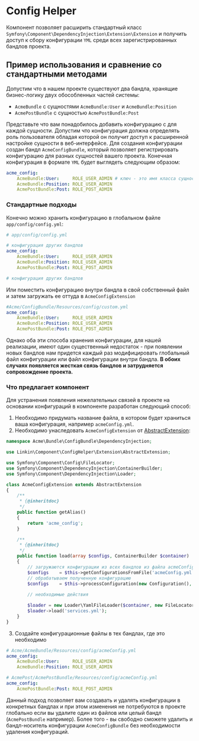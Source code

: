 Config Helper
=============

Компонент позволяет расширить стандартный класс `Symfony\Component\DependencyInjection\Extension\Extension` и получить
доступ к сбору конфигурации `YML` среди всех зарегистрированных бандлов проекта.

Пример использования и сравнение со стандартными методами
---------------------------------------------------------

Допустим что в нашем проекте существуют два бандла, хранящие бизнес-логику двух обособленных частей системы:
 * `AcmeBundle` с сущностями `AcmeBundle:User` и `AcmeBundle:Position`
 * `AcmePostBundle` с сущностью `AcmePostBundle:Post`

Представьте что вам понадобилось добавить конфигурацию с для каждой сущности. Допустим что конфигурация должна
определять роль пользователя обладая которой он получит доступ к расширенной настройке сущности в веб-интерфейсе.
Для создания конфигурации создан бандл `AcmeConfigBundle`, который позволяет регистрировать конфигурацию для разных
сущностей вашего проекта. Конечная конфигурация в формате `YML` будет выглядеть следующим образом:

```yaml
acme_config:
    AcmeBundle:User:     ROLE_USER_ADMIN # ключ - это имя класса сущности, а значение - роль
    AcmeBundle:Position: ROLE_USER_ADMIN
    AcmePostBundle:Post: ROLE_POST_ADMIN
```

### Стандартные подходы

Конечно можно хранить конфигурацию в глобальном файле `app/config/config.yml`:

```yaml
# app/config/config.yml

# конфигурация других бандлов
acme_config:
    AcmeBundle:User:     ROLE_USER_ADMIN
    AcmeBundle:Position: ROLE_USER_ADMIN
    AcmePostBundle:Post: ROLE_POST_ADMIN

# конфигурация других бандлов

```

Или поместить конфигурацию внутри бандла в свой собственный файл и затем загружать ее оттуда в `AcmeConfigExtension`

```yaml
#Acme/ConfigBundle/Resources/config/custom.yml
acme_config:
    AcmeBundle:User:     ROLE_USER_ADMIN
    AcmeBundle:Position: ROLE_USER_ADMIN
    AcmePostBundle:Post: ROLE_POST_ADMIN
```

Однако оба эти способа хранения конфигурации, для нашей реализации, имеют один существенный недостаток - при появлении
новых бандлов нам придется каждый раз модифицировать глобальный файл конфигурации или файл конфигурации внутри бандла.
**В обоих случаях появляется жесткая связь бандлов и затрудняется сопровождение проекта.**

### Что предлагает компонент

Для устранения появления нежелательных связей в проекте на основании конфигураций в компоненте разработан следующий
способ:

1. Необходимо придумать название файла, в котором будет храниться ваша конфигурация, например `acmeConfig.yml`.
2. Необходимо унаследовать `AcmeConfigExtension` от [AbstractExtension](./Extension/AbstractExtension.php):
```php
namespace Acme\Bundle\ConfigBundle\DependencyInjection;

use Linkin\Component\ConfigHelper\Extension\AbstractExtension;

use Symfony\Component\Config\FileLocator;
use Symfony\Component\DependencyInjection\ContainerBuilder;
use Symfony\Component\DependencyInjection\Loader;

class AcmeConfigExtension extends AbstractExtension
{
    /**
     * {@inheritdoc}
     */
    public function getAlias()
    {
        return 'acme_config';
    }

    /**
     * {@inheritdoc}
     */
    public function load(array $configs, ContainerBuilder $container)
    {
        // загружаются конфигурации из всех бандлов из файла acmeConfig.yml
        $configs    = $this->getConfigurationsFromFile('acmeConfig.yml', $container);
        // обрабатываем полученную конфигурацию
        $configs    = $this->processConfiguration(new Configuration(), $configs);
        
        // необходимые действия

        $loader = new Loader\YamlFileLoader($container, new FileLocator(__DIR__ . '/../Resources/config'));
        $loader->load('services.yml');
    }
}
```
3. Создайте конфигурационные файлы в тех бандлах, где это необходимо
```yaml
# Acme/AcmeBundle/Resources/config/acmeConfig.yml
acme_config:
    AcmeBundle:User:     ROLE_USER_ADMIN
    AcmeBundle:Position: ROLE_USER_ADMIN
```
```yaml
# AcmePost/AcmePostBundle/Resources/config/acmeConfig.yml
acme_config:
    AcmePostBundle:Post: ROLE_POST_ADMIN
```

Данный подход позволяет вам создавать и удалять конфигурации в конкретных бандлах и при этом изменения не потребуются в
проекте глобально если вы удалите один из файлов или целый бандл (`AcmePostBundle` например).
Более того - вы свободно сможете удалить и бандл-носитель конфигурации `AcmeConfigBundle` без необходимости удаления
конфигураций.
